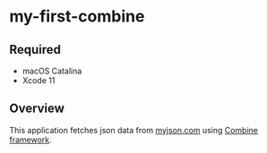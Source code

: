 # my-first-combine

## Required
- macOS Catalina
- Xcode 11

## Overview
This application fetches json data from [myjson.com](https://api.myjson.com/bins/zcdta) using [Combine framework](https://developer.apple.com/documentation/combine).
